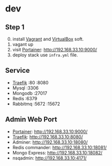 # dev

## Step 1

0. install [Vagrant](https://www.vagrantup.com/downloads) and [VirtualBox](https://www.virtualbox.org/wiki/Downloads) soft.
1. vagant up
2. visit [Portainer](https://documentation.portainer.io/quickstart/): http://192.168.33.10:9000/
3. deploy stack use `infra.yml` file.

## Service

 - [Traefik](https://doc.traefik.io/traefik/) :80 :8080
 - Mysql :3306
 - Mongodb :27017
 - Redis :6379
 - Rabbitmq :5672 :15672

## Admin Web Port
 - [Portainer](https://documentation.portainer.io/quickstart/): http://192.168.33.10:9000/
 - [Traefik](https://doc.traefik.io/traefik/): http://192.168.33.10:8080/
 - Adminer: http://192.168.33.10:18080/
 - Redis commander: http://192.168.33.10:18081/
 - Mongo Express: http://192.168.33.10:18082/
 - nsqadmin: http://192.168.33.10:4171/